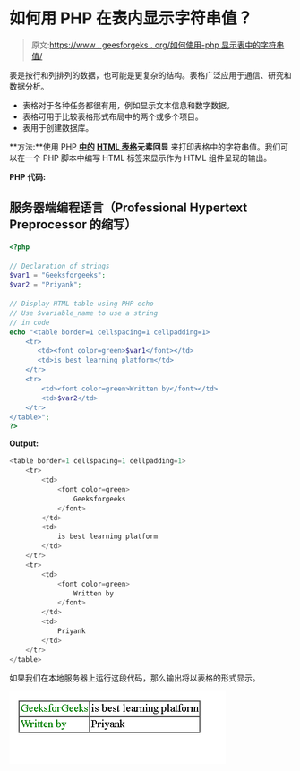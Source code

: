 # 如何用 PHP 在表内显示字符串值？

> 原文:[https://www . geesforgeks . org/如何使用-php 显示表中的字符串值/](https://www.geeksforgeeks.org/how-to-display-string-values-within-a-table-using-php/)

表是按行和列排列的数据，也可能是更复杂的结构。表格广泛应用于通信、研究和数据分析。

*   表格对于各种任务都很有用，例如显示文本信息和数字数据。
*   表格可用于比较表格形式布局中的两个或多个项目。
*   表用于创建数据库。

**方法:**使用 PHP [**中的**](https://www.geeksforgeeks.org/html-tables/) **[HTML 表格](https://www.geeksforgeeks.org/html-tables/)元素回显** 来打印表格中的字符串值。我们可以在一个 PHP 脚本中编写 HTML 标签来显示作为 HTML 组件呈现的输出。

**PHP 代码:**

## 服务器端编程语言（Professional Hypertext Preprocessor 的缩写）

```php
<?php

// Declaration of strings
$var1 = "Geeksforgeeks";
$var2 = "Priyank";

// Display HTML table using PHP echo
// Use $variable_name to use a string
// in code
echo "<table border=1 cellspacing=1 cellpadding=1>
    <tr> 
       <td><font color=green>$var1</font></td>
       <td>is best learning platform</td>
    </tr>
    <tr> 
        <td><font color=green>Written by</font></td>
        <td>$var2</td>
    </tr>
</table>";
?>
```

**Output:**

```php
<table border=1 cellspacing=1 cellpadding=1>
    <tr> 
        <td>
            <font color=green>
                Geeksforgeeks
            </font>
        </td> 
        <td>
            is best learning platform
        </td>
    </tr>
    <tr> 
        <td>
            <font color=green>
                Written by
            </font>
        </td> 
        <td>
            Priyank
        </td>
    </tr>
</table>
```

如果我们在本地服务器上运行这段代码，那么输出将以表格的形式显示。

![](img/a807049159aa132217b499142052b118.png)